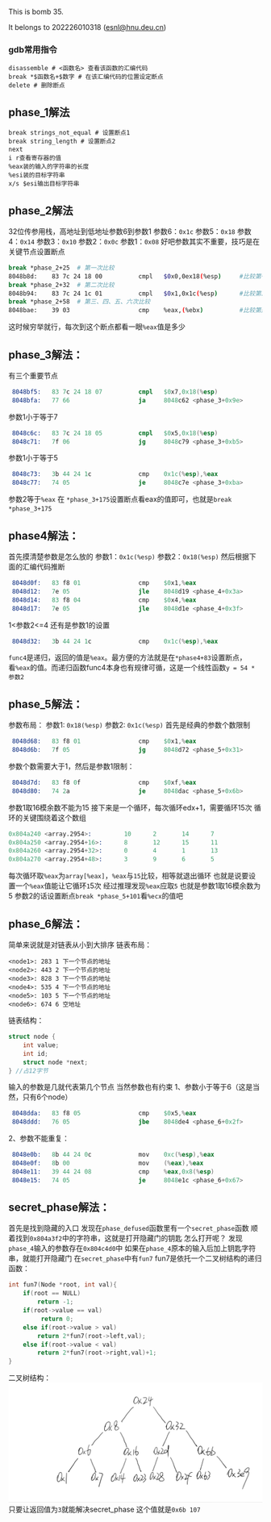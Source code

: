 This is bomb 35.

It belongs to 202226010318 (esnl@hnu.deu.cn)


### gdb常用指令
```shell
disassemble # <函数名> 查看该函数的汇编代码
break *$函数名+$数字 # 在该汇编代码的位置设定断点
delete # 删除断点
```

## phase_1解法
```shell
break strings_not_equal # 设置断点1
break string_length # 设置断点2
next
i r查看寄存器的值
%eax装的输入的字符串的长度
%esi装的目标字符串
x/s $esi输出目标字符串
```

## phase_2解法
32位传参用栈，高地址到低地址参数6到参数1
参数6：`0x1c`
参数5：`0x18`
参数4：`0x14`
参数3：`0x10`
参数2：`0x0c`
参数1：`0x08`
好吧参数其实不重要，技巧是在关键节点设置断点
```bash
break *phase_2+25  # 第一次比较
8048b8d:	83 7c 24 18 00       	cmpl   $0x0,0ex18(%esp)     #比较第一个参数是否为0
break *phase_2+32  # 第二次比较
8048b94:	83 7c 24 1c 01       	cmpl   $0x1,0x1c(%esp)      #比较第二个参数是否为1
break *phase_2+58  # 第三、四、五、六次比较
8048bae:	39 03                	cmp    %eax,(%ebx)          #比较第是否为%eax
```
这时候穷举就行，每次到这个断点都看一眼`%eax`值是多少

## phase_3解法：
有三个重要节点
```s
 8048bf5:	83 7c 24 18 07       	cmpl   $0x7,0x18(%esp)					#
 8048bfa:	77 66                	ja     8048c62 <phase_3+0x9e>			#参数1大于0x7爆炸
```
参数1小于等于7
```s
 8048c6c:	83 7c 24 18 05       	cmpl   $0x5,0x18(%esp)					#参数1需要小于等于5
 8048c71:	7f 06                	jg     8048c79 <phase_3+0xb5>			#参数1大于0x5爆炸
```
参数1小于等于5
```s
 8048c73:	3b 44 24 1c          	cmp    0x1c(%esp),%eax
 8048c77:	74 05                	je     8048c7e <phase_3+0xba>			#%eax等于参数2不爆炸
```
参数2等于`%eax`
在 `*phase_3+175`设置断点看eax的值即可，也就是`break  *phase_3+175`

## phase4解法：
首先摸清楚参数是怎么放的
参数1：`0x1c(%esp)`
参数2：`0x18(%esp)`
然后根据下面的汇编代码推断
```s
 8048d0f:	83 f8 01             	cmp    $0x1,%eax						#
 8048d12:	7e 05                	jle    8048d19 <phase_4+0x3a>			#参数2小于等于1爆炸
 8048d14:	83 f8 04             	cmp    $0x4,%eax						#
 8048d17:	7e 05                	jle    8048d1e <phase_4+0x3f>			#参数2小于等于4不炸		1<参数2<=4
```
1<参数2<=4
还有是参数1的设置
```s
 8048d32:	3b 44 24 1c          	cmp    0x1c(%esp),%eax					#参数1和%eax相等不爆炸，%eax是？
```
`func4`是递归，返回的值是`%eax`。最方便的方法就是在`*phase4+83`设置断点，看`%eax`的值。而递归函数func4本身也有规律可循，这是一个线性函数`y = 54 * 参数2`

## phase_5解法：
参数布局：
参数1: `0x18(%esp)`
参数2: `0x1c(%esp)`
首先是经典的参数个数限制
```s
 8048d68:	83 f8 01             	cmp    $0x1,%eax						#%eax是参数个数
 8048d6b:	7f 05                	jg     8048d72 <phase_5+0x31>			#参数个数大于1不爆炸
```
参数个数需要大于1，然后是参数1限制：
```s
 8048d7d:	83 f8 0f             	cmp    $0xf,%eax						#%eax是参数1取16模
 8048d80:	74 2a                	je     8048dac <phase_5+0x6b>			#%eax的二进制的后四位是1则爆炸，即参数1取16模余数为15
```
参数1取16模余数不能为15
接下来是一个循环，每次循环edx+1，需要循环15次
循环的关键围绕着这个数组
```s
0x804a240 <array.2954>:         10      2       14      7
0x804a250 <array.2954+16>:      8       12      15      11
0x804a260 <array.2954+32>:      0       4       1       13
0x804a270 <array.2954+48>:      3       9       6       5
```
每次循环取`%eax`为`array[%eax]`，`%eax`与`15`比较，相等就退出循环
也就是说要设置一个`%eax`值能让它循环`1`5次
经过推理发现`%eax`应取`5`
也就是参数1取16模余数为5
参数2的话设置断点`break *phase_5+101`看`%ecx`的值吧

## phase_6解法：
简单来说就是对链表从小到大排序
链表布局：
```
<node1>: 283 1 下一个节点的地址
<node2>: 443 2 下一个节点的地址
<node3>: 828 3 下一个节点的地址
<node4>: 535 4 下一个节点的地址
<node5>: 103 5 下一个节点的地址
<node6>: 674 6 空地址
```
链表结构：
```c
struct node {
    int value;
    int id;
    struct node *next;
} //占12字节
```
输入的参数是几就代表第几个节点
当然参数也有约束
1、参数小于等于6（这是当然，只有6个node）
```s
 8048dda:	83 f8 05             	cmp    $0x5,%eax						#%eax=参数1 - 1，
 8048ddd:	76 05                	jbe    8048de4 <phase_6+0x2f>			#%eax小于等于5不炸，参数1<=6。循环着发现所有参数都
```
2、参数不能重复：
```s
 8048e0b:	8b 44 24 0c          	mov    0xc(%esp),%eax					#%eax=参数1
 8048e0f:	8b 00                	mov    (%eax),%eax						#%eax=*(%eax)
 8048e11:	39 44 24 08          	cmp    %eax,0x8(%esp)					#*(%eax)和参数2比较
 8048e15:	74 05                	je     8048e1c <phase_6+0x67>			#相等爆炸
```

## secret_phase解法：
首先是找到隐藏的入口
发现在`phase_defused`函数里有一个`secret_phase`函数
顺着找到`0x804a3f2`中的字符串，这就是打开隐藏门的钥匙
怎么打开呢？
发现`phase_4`输入的参数存在`0x804c4d0`中
如果在`phase_4`原本的输入后加上钥匙字符串，就能打开隐藏门
在`secret_phase`中有`fun7`
fun7是依托一个二叉树结构的递归函数：
```c
int fun7(Node *root, int val){
    if(root == NULL)
        return -1;
    if(root->value == val)
         return 0;       
    else if(root->value > val)
    	return 2*fun7(root->left,val);
    else if(root->value < val)
        return 2*fun7(root->right,val)+1;
}
```
二叉树结构：
![fun7二叉树](fun7二叉树.jpg "fun7二叉树")
只要让返回值为`3`就能解决secret_phase
这个值就是`0x6b 107`
